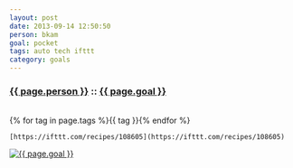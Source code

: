 ```yaml
---
layout: post
date: 2013-09-14 12:50:50
person: bkam
goal: pocket
tags: auto tech ifttt
category: goals
---
```


<h3 class="graph-align goal-title">
    <a href="https://www.beeminder.com/bkam/goals/">{{ page.person }}</a>
    ::
    <a href="https://www.beeminder.com/bkam/goals/pocket">{{ page.goal }}</a>
</h3>

<br />
<span class="muted graph-align goal-text goal-tags">
        {% for tag in page.tags %}<span>{{ tag }}</span>{% endfor %}
</span>

<br />
<div class="graph-align goal-text goal-description">

	[https://ifttt.com/recipes/108605](https://ifttt.com/recipes/108605)

</div>

[![{{ page.goal }}](https://www.beeminder.com/bkam/goals/pocket/graph)](https://www.beeminder.com/bkam/goals/pocket)
